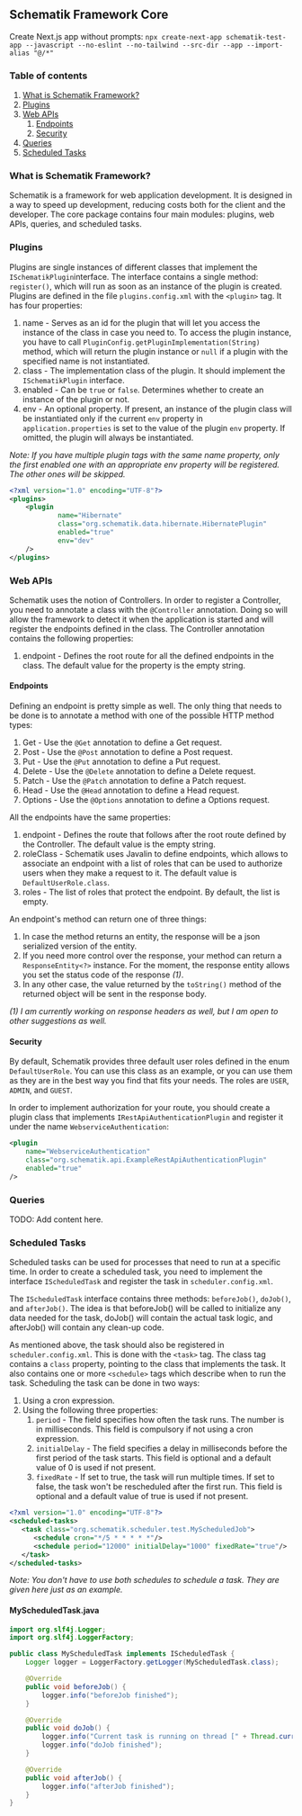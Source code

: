 ## Schematik Framework Core

Create Next.js app without prompts:
`npx create-next-app schematik-test-app --javascript --no-eslint --no-tailwind --src-dir --app --import-alias "@/*"`

### Table of contents
1. [What is Schematik Framework?](#what-is-schematik-framework)
2. [Plugins](#plugins)
3. [Web APIs](#web-apis)
   1. [Endpoints](#endpoints)
   2. [Security](#security)
4. [Queries](#queries)
5. [Scheduled Tasks](#scheduled-tasks)

### What is Schematik Framework?
Schematik is a framework for web application development. It is designed in a way to speed up development, reducing 
costs both for the client and the developer. The core package contains four main modules: plugins, web APIs,
queries, and scheduled tasks.

### Plugins
Plugins are single instances of different classes that implement the `ISchematikPlugin`interface. The interface 
contains a single method: `register()`, which will run as soon as an instance of the plugin is created. Plugins are
defined in the file `plugins.config.xml` with the `<plugin>` tag. It has four properties:
1. name - Serves as an id for the plugin that will let you access the instance of the 
class in case you need to. To access the plugin instance, you have to call 
`PluginConfig.getPluginImplementation(String)` method, which will return the plugin instance or `null` if a plugin with
the specified name is not instantiated.
2. class - The implementation class of the plugin. It should implement the `ISchematikPlugin` interface.
3. enabled - Can be `true` or `false`. Determines whether to create an instance of the plugin or not.
4. env - An optional property. If present, an instance of the plugin class will be instantiated only if the current
`env` property in `application.properties` is set to the value of the plugin `env` property. If omitted, the plugin 
will always be instantiated.

<i>Note: If you have multiple plugin tags with the same name property, only the first enabled one with an appropriate 
env property will be registered. The other ones will be skipped.</i>

```xml
<?xml version="1.0" encoding="UTF-8"?>
<plugins>
    <plugin
            name="Hibernate"
            class="org.schematik.data.hibernate.HibernatePlugin"
            enabled="true"
            env="dev"
    />
</plugins>
```

### Web APIs
Schematik uses the notion of Controllers. In order to register a Controller, you need to annotate a class with the 
`@Controller` annotation. Doing so will allow the framework to detect it when the application is started and will 
register the endpoints defined in the class. The Controller annotation contains the following properties:
1. endpoint - Defines the root route for all the defined endpoints in the class. The default value for the property is
the empty string.

#### Endpoints
Defining an endpoint is pretty simple as well. The only thing that needs to be done is to annotate a method with one of
the possible HTTP method types:
1. Get - Use the `@Get` annotation to define a Get request.
2. Post - Use the `@Post` annotation to define a Post request.
3. Put - Use the `@Put` annotation to define a Put request.
4. Delete - Use the `@Delete` annotation to define a Delete request.
5. Patch - Use the `@Patch` annotation to define a Patch request.
6. Head - Use the `@Head` annotation to define a Head request.
7. Options - Use the `@Options` annotation to define a Options request.

All the endpoints have the same properties:
1. endpoint - Defines the route that follows after the root route defined by the Controller. The default value is the 
empty string.
2. roleClass - Schematik uses Javalin to define endpoints, which allows to associate an endpoint with a list of roles
that can be used to authorize users when they make a request to it. The default value is `DefaultUserRole.class`.
3. roles - The list of roles that protect the endpoint. By default, the list is empty.

An endpoint's method can return one of three things:
1. In case the method returns an entity, the response will be a json serialized version of the entity.
2. If you need more control over the response, your method can return a `ResponseEntity<?>` instance. For the moment, 
the response entity allows you set the status code of the response <i>(1)</i>.
3. In any other case, the value returned by the `toString()` method of the returned object will be sent in the response 
body.

<i>(1) I am currently working on response headers as well, but I am open to other suggestions as well.</i>

#### Security
By default, Schematik provides three default user roles defined in the enum `DefaultUserRole`. You can use this class as
an example, or you can use them as they are in the best way you find that fits your needs. The roles are `USER`,
`ADMIN`, and `GUEST`. 

In order to implement authorization for your route, you should create a plugin class that implements
`IRestApiAuthenticationPlugin` and register it under the name `WebserviceAuthentication`:

```xml
<plugin 
    name="WebserviceAuthentication" 
    class="org.schematik.api.ExampleRestApiAuthenticationPlugin" 
    enabled="true"
/>
```

### Queries
TODO: Add content here.

### Scheduled Tasks
Scheduled tasks can be used for processes that need to run at a specific time. In order to
create a scheduled task, you need to implement the interface `IScheduledTask` and register the
task in `scheduler.config.xml`.

The `IScheduledTask` interface contains three methods: `beforeJob()`, `doJob()`, and
`afterJob()`. The idea is that beforeJob() will be called to initialize any data needed
for the task, doJob() will contain the actual task logic, and afterJob() will contain
any clean-up code.

As mentioned above, the task should also be registered in `scheduler.config.xml`. This is
done with the `<task>` tag. The class tag contains a `class` property, pointing to the
class that implements the task. It also contains one or more `<schedule>` tags which
describe when to run the task. Scheduling the task can be done in two ways:
1. Using a cron expression.
2. Using the following three properties:
   1. `period` - The field specifies how often the task runs. The number is in milliseconds.
      This field is compulsory if not using a cron expression.
   2. `initialDelay` - The field specifies a delay in milliseconds before the first period
      of the task starts. This field is optional and a default value of 0 is used if not present.
   3. `fixedRate` - If set to true, the task will run multiple times. If set to false,
      the task won't be rescheduled after the first run. This field is optional and a default
      value of true is used if not present.

```xml
<?xml version="1.0" encoding="UTF-8"?>
<scheduled-tasks>
   <task class="org.schematik.scheduler.test.MyScheduledJob">
      <schedule cron="*/5 * * * * *"/>
      <schedule period="12000" initialDelay="1000" fixedRate="true"/>
   </task>
</scheduled-tasks>
```
<i>Note: You don't have to use both schedules to schedule a task. They are given here just as an example.</i>

#### MyScheduledTask.java
```java
import org.slf4j.Logger;
import org.slf4j.LoggerFactory;

public class MyScheduledTask implements IScheduledTask {
    Logger logger = LoggerFactory.getLogger(MyScheduledTask.class);

    @Override
    public void beforeJob() {
        logger.info("beforeJob finished");
    }

    @Override
    public void doJob() {
        logger.info("Current task is running on thread [" + Thread.currentThread().getName() + "].");
        logger.info("doJob finished");
    }

    @Override
    public void afterJob() {
        logger.info("afterJob finished");
    }
}
```